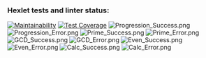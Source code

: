 ### Hexlet tests and linter status:
[![Maintainability](https://api.codeclimate.com/v1/badges/8fe261de5a378454aaff/maintainability)](https://codeclimate.com/github/D03R90/java-project-61/maintainability)
[![Test Coverage](https://api.codeclimate.com/v1/badges/8fe261de5a378454aaff/test_coverage)](https://codeclimate.com/github/D03R90/java-project-61/test_coverage)
![Progression_Success.png](Progression_Success.png)
![Progression_Error.png](Progression_Error.png)
![Prime_Success.png](Prime_Success.png)
![Prime_Error.png](Prime_Error.png)
![GCD_Success.png](GCD_Success.png)
![GCD_Error.png](GCD_Error.png)
![Even_Success.png](Even_Success.png)
![Even_Error.png](Even_Error.png)
![Calc_Success.png](Calc_Success.png)
![Calc_Error.png](Calc_Error.png)